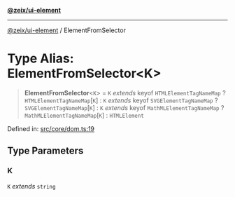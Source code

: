 [**@zeix/ui-element**](../README.md)

***

[@zeix/ui-element](../globals.md) / ElementFromSelector

# Type Alias: ElementFromSelector\<K\>

> **ElementFromSelector**\<`K`\> = `K` *extends* keyof `HTMLElementTagNameMap` ? `HTMLElementTagNameMap`\[`K`\] : `K` *extends* keyof `SVGElementTagNameMap` ? `SVGElementTagNameMap`\[`K`\] : `K` *extends* keyof `MathMLElementTagNameMap` ? `MathMLElementTagNameMap`\[`K`\] : `HTMLElement`

Defined in: [src/core/dom.ts:19](https://github.com/zeixcom/ui-element/blob/9f9c8943091140c68eaabf44011b82d99588c469/src/core/dom.ts#L19)

## Type Parameters

### K

`K` *extends* `string`
